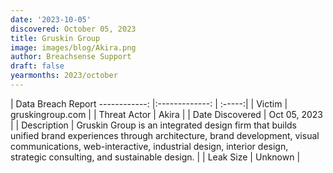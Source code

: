 ```yaml
---
date: '2023-10-05'
discovered: October 05, 2023
title: Gruskin Group
image: images/blog/Akira.png
author: Breachsense Support
draft: false
yearmonths: 2023/october
---
```



| Data Breach Report
------------:     |:-------------:    | :-----:|
| Victim      | gruskingroup.com      | 
| Threat Actor      | Akira      | 
| Date Discovered      | Oct 05, 2023      | 
| Description      | Gruskin Group is an integrated design firm that builds unified brand experiences through architecture, brand development, visual communications, web-interactive, industrial design, interior design, strategic consulting, and sustainable design.      | 
| Leak Size      | Unknown      | 

